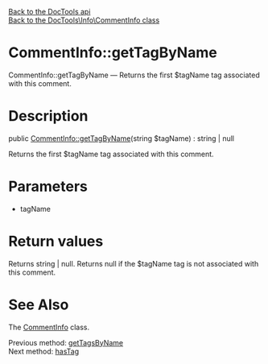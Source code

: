 [Back to the DocTools api](https://github.com/lingtalfi/DocTools/blob/master/doc/api/DocTools.md)<br>
[Back to the DocTools\Info\CommentInfo class](https://github.com/lingtalfi/DocTools/blob/master/doc/api/DocTools/Info/CommentInfo.md)


CommentInfo::getTagByName
================



CommentInfo::getTagByName — Returns the first $tagName tag associated with this comment.




Description
================


public [CommentInfo::getTagByName](https://github.com/lingtalfi/DocTools/blob/master/doc/api/DocTools/Info/CommentInfo/getTagByName.md)(string $tagName) : string | null




Returns the first $tagName tag associated with this comment.




Parameters
================


- tagName

    


Return values
================

Returns string | null.
Returns null if the $tagName tag is not associated with this comment.






See Also
================

The [CommentInfo](https://github.com/lingtalfi/DocTools/blob/master/doc/api/DocTools/Info/CommentInfo.md) class.

Previous method: [getTagsByName](https://github.com/lingtalfi/DocTools/blob/master/doc/api/DocTools/Info/CommentInfo/getTagsByName.md)<br>Next method: [hasTag](https://github.com/lingtalfi/DocTools/blob/master/doc/api/DocTools/Info/CommentInfo/hasTag.md)<br>

